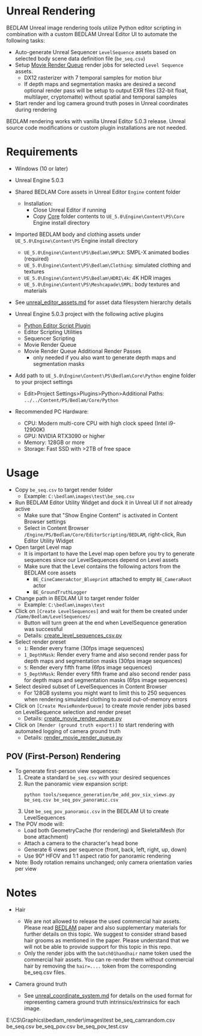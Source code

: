 # Unreal Rendering
BEDLAM Unreal image rendering tools utilize Python editor scripting in combination with a custom BEDLAM Unreal Editor UI to automate the following tasks:
+ Auto-generate Unreal Sequencer `LevelSequence` assets based on selected body scene data definition file (`be_seq.csv`)
+ Setup [Movie Render Queue](https://docs.unrealengine.com/5.0/en-US/render-cinematics-in-unreal-engine/) render jobs for selected `Level Sequence` assets.
    + DX12 rasterizer with 7 temporal samples for motion blur
    + If depth maps and segmentation masks are desired a second optional render pass will be setup to output EXR files (32-bit float, multilayer, cryptomatte) without spatial and temporal samples
+ Start render and log camera ground truth poses in Unreal coordinates during rendering

BEDLAM rendering works with vanilla Unreal Editor 5.0.3 release. Unreal source code modifications or custom plugin installations are not needed.

# Requirements
+ Windows (10 or later)
+ Unreal Engine 5.0.3
+ Shared BEDLAM Core assets in Unreal Editor `Engine` content folder
    + Installation: 
        + Close Unreal Editor if running
        + Copy [Core](Core/) folder contents to `UE_5.0\Engine\Content\PS\Core` Engine install directory

+ Imported BEDLAM body and clothing assets under `UE_5.0\Engine\Content\PS` Engine install directory
  + `UE_5.0\Engine\Content\PS\Bedlam\SMPLX`: SMPL-X animated bodies (required)
  + `UE_5.0\Engine\Content\PS\Bedlam\Clothing`: simulated clothing and textures
  + `UE_5.0\Engine\Content\PS\Bedlam\HDRI\4k`: 4K HDR images
  + `UE_5.0\Engine\Content\PS\Meshcapade\SMPL`: body textures and materials

+ See [unreal_editor_assets.md](unreal_editor_assets.md) for asset data filesystem hierarchy details

+ Unreal Engine 5.0.3 project with the following active plugins
  + [Python Editor Script Plugin](https://docs.unrealengine.com/5.0/en-US/scripting-the-unreal-editor-using-python/)
  + Editor Scripting Utilities
  + Sequencer Scripting
  + Movie Render Queue
  + Movie Render Queue Additional Render Passes
    + only needed if you also want to generate depth maps and segmentation masks

+ Add path to `UE_5.0\Engine\Content\PS\Bedlam\Core\Python` engine folder to your project settings
    + Edit>Project Settings>Plugins>Python>Additional Paths: `../../Content/PS/Bedlam/Core/Python`

+ Recommended PC Hardware: 
  + CPU: Modern multi-core CPU with high clock speed (Intel i9-12900K)
  + GPU: NVIDIA RTX3090 or higher
  + Memory: 128GB or more
  + Storage: Fast SSD with >2TB of free space

# Usage
+ Copy `be_seq.csv` to target render folder
    + Example: `C:\bedlam\images\test\be_seq.csv`
+ Run BEDLAM Editor Utility Widget and dock it in Unreal UI if not already active
    + Make sure that "Show Engine Content" is activated in Content Browser settings
    + Select in Content Browser `/Engine/PS/Bedlam/Core/EditorScripting/BEDLAM`, right-click, Run Editor Utility Widget
+ Open target Level map
    + It is important to have the Level map open before you try to generate sequences since our LevelSequences depend on Level assets
    + Make sure that the Level contains the following actors from the BEDLAM core assets
        + `BE_CineCameraActor_Blueprint` attached to empty `BE_CameraRoot` actor
        + `BE_GroundTruthLogger`
+ Change path in BEDLAM UI to target render folder
    + Example: `C:\bedlam\images\test`
+ Click on `[Create LevelSequences]` and wait for them be created under `/Game/Bedlam/LevelSequences/`
    + Button will turn green at the end when LevelSequence generation was successful
    + Details: [create_level_sequences_csv.py](Core/Python/create_level_sequences_csv.py)
+ Select render preset
    + `1`: Render every frame (30fps image sequences)
    + `1_DepthMask`: Render every frame and also second render pass for depth maps and segmentation masks (30fps image sequences)
    + `5`: Render every fifth frame (6fps image sequences)
    + `5_DepthMask`: Render every fifth frame and also second render pass for depth maps and segmentation masks (6fps image sequences)
+ Select desired subset of LevelSequences in Content Browser
    + For 128GB systems you might want to limit this to 250 sequences when rendering simulated clothing to avoid out-of-memory errors
+ Click on `[Create MovieRenderQueue]` to create movie render jobs based on LevelSequence selection and render preset
    + Details: [create_movie_render_queue.py](Core/Python/create_movie_render_queue.py)
+ Click on `[Render (ground truth export)]` to start rendering with automated logging of camera ground truth
    + Details: [render_movie_render_queue.py](Core/Python/render_movie_render_queue.py)

## POV (First-Person) Rendering
+ To generate first-person view sequences:
  1. Create a standard `be_seq.csv` with your desired sequences
  2. Run the panoramic view expansion script:
     ```
     python tools/sequence_generation/be_add_pov_six_views.py be_seq.csv be_seq_pov_panoramic.csv
     ```
  3. Use `be_seq_pov_panoramic.csv` in the BEDLAM UI to create LevelSequences
+ The POV mode will:
  + Load both GeometryCache (for rendering) and SkeletalMesh (for bone attachment)
  + Attach a camera to the character's head bone
  + Generate 6 views per sequence (front, back, left, right, up, down)
  + Use 90° HFOV and 1:1 aspect ratio for panoramic rendering
+ Note: Body rotation remains unchanged; only camera orientation varies per view

# Notes
+ Hair
    + We are not allowed to release the used commercial hair assets. Please read [BEDLAM](https://bedlam.is.tuebingen.mpg.de/) paper and also supplementary materials for further details on this topic. We suggest to consider strand based hair grooms as mentioned in the paper. Please understand that we will not be able to provide support for this topic in this repo.
    + Only the render jobs with the `batch01handhair` name token used the commercial hair assets. You can re-render them without commercial hair by removing the `hair=....` token from the corresponding be_seq.csv files.

+ Camera ground truth
    + See [unreal_coordinate_system.md](unreal_coordinate_system.md) for details on the used format for representing camera ground truth intrinsics/extrinsics for each image.

E:\CS\Graphics\bedlam_render\images\test
be_seq_camrandom.csv
be_seq.csv
be_seq_pov.csv
be_seq_pov_test.csv